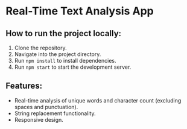 # Real-Time Text Analysis App

## How to run the project locally:

1. Clone the repository.
2. Navigate into the project directory.
3. Run `npm install` to install dependencies.
4. Run `npm start` to start the development server.

## Features:
- Real-time analysis of unique words and character count (excluding spaces and punctuation).
- String replacement functionality.
- Responsive design.


